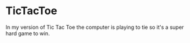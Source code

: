 # TicTacToe
In my version of Tic Tac Toe the computer is playing to tie so it's a super hard game to win.
